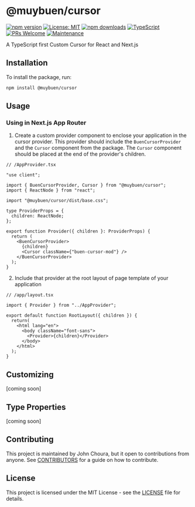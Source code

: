 # @muybuen/cursor

[![npm version](https://badge.fury.io/js/%40muybuen%2Fcursor.svg)](https://badge.fury.io/js/%40muybuen%2Fcursor)
[![License: MIT](https://img.shields.io/badge/License-MIT-yellow.svg)](https://opensource.org/licenses/MIT)
[![npm downloads](https://img.shields.io/npm/dm/@muybuen/cursor.svg)](https://www.npmjs.com/package/@muybuen/cursor)
[![TypeScript](https://img.shields.io/badge/TypeScript-Ready-blue.svg)](https://www.typescriptlang.org/)
[![PRs Welcome](https://img.shields.io/badge/PRs-welcome-brightgreen.svg)](https://makeapullrequest.com)
[![Maintenance](https://img.shields.io/badge/Maintained%3F-yes-green.svg)](https://github.com/johnchourajr/cursor/graphs/commit-activity)

A TypeScript first Custom Cursor for React and Next.js

## Installation

To install the package, run:

```bash
npm install @muybuen/cursor
```

## Usage

### Using in Next.js App Router

1. Create a custom provider component to enclose your application in the cursor provider. This provider should include the `BuenCursorProvider` and the `Cursor` component from the package. The `Cursor` component should be placed at the end of the provider's children.

```tsx
// /AppProvider.tsx

"use client";

import { BuenCursorProvider, Cursor } from "@muybuen/cursor";
import { ReactNode } from "react";

import "@muybuen/cursor/dist/base.css";

type ProviderProps = {
  children: ReactNode;
};

export function Provider({ children }: ProviderProps) {
  return (
    <BuenCursorProvider>
      {children}
      <Cursor className={"buen-cursor-mod"} />
    </BuenCursorProvider>
  );
}
```

2. Include that provider at the root layout of page template of your application

```tsx
// /app/layout.tsx

import { Provider } from "../AppProvider";

export default function RootLayout({ children }) {
  return(
    <html lang="en">
      <body className="font-sans">
        <Provider>{children}</Provider>
      </body>
    </html>
  );
}
```

## Customizing

[coming soon]

## Type Properties

[coming soon]

## Contributing

This project is maintained by John Choura, but it open to contributions from anyone. See [CONTRIBUTORS](https://github.com/johnchourajr/buen-cursor/blob/main/CONTRIBUTORS.md) for a guide on how to contribute.

## License

This project is licensed under the MIT License - see the [LICENSE](https://github.com/johnchourajr/buen-cursor/blob/main/LICENSE) file for details.
